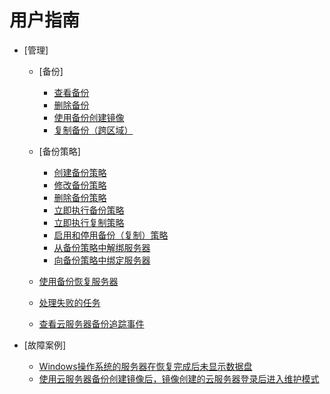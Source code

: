 # 用户指南

-   [管理]
    -   [备份]
        -   [查看备份](查看备份.md)
        -   [删除备份](删除备份.md)
        -   [使用备份创建镜像](使用备份创建镜像.md)
        -   [复制备份（跨区域）](复制备份（跨区域）.md)

    -   [备份策略]
        -   [创建备份策略](创建备份策略.md)
        -   [修改备份策略](修改备份策略.md)
        -   [删除备份策略](删除备份策略.md)
        -   [立即执行备份策略](立即执行备份策略.md)
        -   [立即执行复制策略](立即执行复制策略.md)
        -   [启用和停用备份（复制）策略](启用和停用备份（复制）策略.md)
        -   [从备份策略中解绑服务器](从备份策略中解绑服务器.md)
        -   [向备份策略中绑定服务器](向备份策略中绑定服务器.md)

    -   [使用备份恢复服务器](使用备份恢复服务器.md)
    -   [处理失败的任务](处理失败的任务.md)
    -   [查看云服务器备份追踪事件](查看云服务器备份追踪事件.md)

-   [故障案例]
    -   [Windows操作系统的服务器在恢复完成后未显示数据盘](Windows操作系统的服务器在恢复完成后未显示数据盘.md)
    -   [使用云服务器备份创建镜像后，镜像创建的云服务器登录后进入维护模式](使用云服务器备份创建镜像后-镜像创建的云服务器登录后进入维护模式.md)


